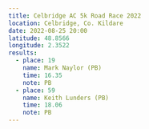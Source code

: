 ```yaml
---
title: Celbridge AC 5k Road Race 2022
location: Celbridge, Co. Kildare
date: 2022-08-25 20:00
latitude: 48.8566
longitude: 2.3522
results:
  - place: 19
    name: Mark Naylor (PB)
    time: 16.35
    note: PB
  - place: 59
    name: Keith Lunders (PB)
    time: 18.06
    note: PB
---
```

